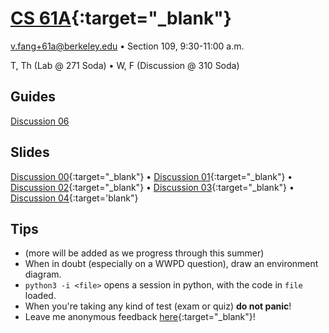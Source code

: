 # [CS 61A](http://www.cs61a.org){:target="_blank"}
[v.fang+61a@berkeley.edu](mailto:v.fang+61a@berkeley.edu) • Section 109, 9:30-11:00 a.m.

T, Th (Lab @ 271 Soda) • W, F (Discussion @ 310 Soda)

## Guides
[Discussion 06](/assets/61a/disc06)

## Slides
[Discussion 00](https://docs.google.com/presentation/d/1BMm4PaxLU-7vmPlXM3Y3dr8Q8hmdMc9zrWmNT5iS9w4/present?slide=id.p){:target="_blank"} • [Discussion 01](https://docs.google.com/presentation/d/14_lRBu6__xBPoLQmy0byT7vHrLKDRXBZkBGpAnzcpSg/present?slide=id.p){:target="_blank"} • [Discussion 02](https://docs.google.com/presentation/d/1IOIKo7hkXVSs-5bDZaEO-P-qv9xZPtk0Jcn0KVKQ8zs/present?slide=id.p){:target="_blank"} • [Discussion 03](https://docs.google.com/presentation/d/1ziGfMOEEwAvOyKQpqqg1nRDoiE5RtLVGpkfRb9CLqLU/present?slide=id.p){:target="_blank"} • [Discussion 04](https://docs.google.com/presentation/d/1tCiLDUG6jxCcMFw_BhxDq30LeP2mV3J3cpkzSyG3MSo/present?slide=id.p){:target='blank"}

## Tips
* (more will be added as we progress through this summer)
* When in doubt (especially on a WWPD question), draw an environment diagram.
* `python3 -i <file>` opens a session in python, with the code in `file` loaded.
* When you're taking any kind of test (exam or quiz) **do not panic**!
* Leave me anonymous feedback [here](https://docs.google.com/forms/d/1j2WmiTn4cWmJqtrFQk5J4NOGAbJINWJpAJDQ3TDtucI/viewform){:target="_blank"}!
